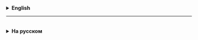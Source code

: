 <details>
  <summary style="cursor: pointer;"><b>English</b></summary>

# Lesson 8

Due to the cumbersome configuration of dependencies, configuring Spring for enterprise applications has become a tedious and error-prone task.

This is especially true for applications that use multiple third-party libraries.

Every time you create a new enterprise Java application based on Spring, you have to repeat the same routine steps:

1. Import the necessary Spring modules depending on the type of application (Spring MVC, Spring JDBC, Spring ORM, etc.).

2. Add the web container library (for web applications).

3. Import the necessary third-party libraries (e.g. Hibernate, Jackson), taking into account their compatibility with the Spring version.

4. Configure DAO components such as data sources and transaction management.

5. Configure web layer components such as resource manager and view resolver.

6. Define a class that will load all the necessary configurations.

Spring Boot aims to simplify this process by providing developers with convenient tools to automate the configuration and creation of Spring-based applications.

It offers convenient tools
- dependency management,
- automatic configuration
- built-in servlet containers,
  which significantly speeds up and simplifies the process of developing and deploying applications.

The simplicity of dependency management in Spring Boot is achieved through the use of special tools, such as starters and automatic dependency management.

1. **Starters**: Spring Boot comes with a large number of pre-configured sets of dependencies, called starters. Each starter is a specific set of libraries and tools needed to develop a certain type of application or solution. For example, there are starters for web applications, data access, testing, etc. The developer only needs to add the necessary starters to the configuration file (pom.xml for Maven or build.gradle for Gradle), and Spring Boot will automatically connect all the necessary dependencies.

2. **Automatic dependency management**: Spring Boot uses dependency management principles by default, which allows you to significantly reduce the amount of configuration code. For example, if you add a dependency on a database, Spring Boot will automatically detect and add to the project not only the libraries for working with the database, but also the configuration for establishing a connection to the database. This frees the developer from the need to explicitly specify each dependency and their configuration, reducing time and simplifying the development process.

Thus, thanks to starters and automatic dependency management, developers can focus on writing the business logic of the application, minimizing the time spent on routine dependency management tasks.

Automatic configuration in Spring Boot is a mechanism that allows an application to automatically configure itself based on the components and settings it contains, without the need for explicit configuration by the developer.

Here's how it works:

1. **Configuration conventions**: Spring Boot uses certain configuration conventions based on the structure of the project and the presence of certain components in it. For example, if you have classes annotated with `@Controller`, `@Service`, `@Repository`, or `@Component`, Spring Boot will automatically detect them and configure them accordingly.

2. **Automatic component scanning**: Spring Boot automatically scans your application packages for classes annotated with special annotations and automatically registers them as Spring beans. This eliminates the need to explicitly specify these beans in configuration files.

3. **Smart guessing**: Spring Boot can make smart guesses about how to configure components based on the information available. For example, if you add a database dependency, Spring Boot will automatically create and configure a `DataSource` for you using the settings specified in the configuration file.

4. **Built-in defaults**: Spring Boot comes with a set of default settings for various technologies and components. This means that in most cases you can start developing your application without having to explicitly specify the configuration, as Spring Boot will already provide reasonable defaults.

With automatic configuration, developers can focus on developing the business logic of the application without spending a lot of time manually setting up and configuring the Spring infrastructure.

The built-in application server or servlet container support in Spring Boot is the ability to use built-in application servers without the need for explicit configuration and installation.

The main aspects of the built-in application server support in Spring Boot are:

1. **Built-in servlet containers**: Spring Boot comes with all the

</details>

<hr>

<details style="padding-top: 18px">
  <summary style="cursor: pointer;"><b>На русском</b></summary>

# Lesson 8

Из-за громоздкой конфигурации зависимостей настройка Spring для корпоративных приложений стала утомительной и подверженной ошибкам задачей.
Особенно это относится к приложениям, использующим несколько сторонних библиотек.

При создании каждого нового корпоративного Java-приложения на базе Spring приходится повторять одни и те же рутинные шаги:

1. Импортировать необходимые Spring-модули в зависимости от типа приложения (Spring MVC, Spring JDBC, Spring ORM и т. д.).
2. Добавить библиотеку веб-контейнеров (для веб-приложений).
3. Импортировать необходимые сторонние библиотеки (например, Hibernate, Jackson), при этом учитывая их совместимость с версией Spring.
4. Конфигурировать компоненты DAO, такие как источники данных и управление транзакциями.
5. Конфигурировать компоненты веб-слоя, такие как диспетчер ресурсов и view resolver.
6. Определить класс, который загрузит все необходимые конфигурации.

Spring Boot призван упростить этот процесс, предоставляя разработчикам удобные инструменты для автоматизации настройки и создания приложений на базе Spring.
Он предлагает удобные средства
- управления зависимостями,
- автоматическую конфигурацию
- встроенные контейнеры сервлетов,
  что значительно ускоряет и упрощает процесс разработки и развертывания приложений.

Простота управления зависимостями в Spring Boot достигается за счёт использования специальных инструментов, таких как стартеры (starters) и автоматическое управление зависимостями.

1. **Стартеры (starters)**: Spring Boot поставляется с большим количеством предварительно сконфигурированных наборов зависимостей, называемых стартерами. Каждый стартер представляет собой определенный набор библиотек и инструментов, необходимых для разработки определенного типа приложения или решения. Например, есть стартеры для веб-приложений, доступа к данным, тестирования и т. д. Разработчику достаточно добавить нужные стартеры в файл конфигурации (pom.xml для Maven или build.gradle для Gradle), и Spring Boot автоматически подключит все необходимые зависимости.

2. **Автоматическое управление зависимостями**: Spring Boot использует принципы управления зависимостями по умолчанию, что позволяет значительно сократить объем конфигурационного кода. Например, если вы добавляете зависимость на базу данных, Spring Boot автоматически определит и добавит в проект не только библиотеки для работы с базой данных, но и конфигурацию для установки соединения с базой данных. Это освобождает разработчика от необходимости явно указывать каждую зависимость и их конфигурацию, сокращая время и упрощая процесс разработки.

Таким образом, благодаря стартерам и автоматическому управлению зависимостями, разработчики могут сосредоточиться на написании бизнес-логики приложения, минимизируя время, затрачиваемое на рутинные задачи по управлению зависимостями.

Автоматическая конфигурация в Spring Boot представляет собой механизм, который позволяет приложению автоматически настраивать себя на основе имеющихся в нем компонентов и настроек, без необходимости явного указания конфигурации разработчиком.

Вот как это работает:

1. **Соглашения по конфигурации**: Spring Boot использует определенные соглашения по конфигурации, основанные на структуре проекта и наличии в нем определенных компонентов. Например, если вы имеете классы, помеченные аннотациями `@Controller`, `@Service`, `@Repository` или `@Component`, Spring Boot автоматически обнаружит их и настроит соответствующим образом.

2. **Автоматическое сканирование компонентов**: Spring Boot автоматически сканирует пакеты вашего приложения в поисках классов, помеченных специальными аннотациями, и автоматически регистрирует их как компоненты Spring. Это позволяет избежать необходимости явно указывать эти компоненты в конфигурационных файлах.

3. **Умное предположение**: Spring Boot умеет делать умные предположения о том, как нужно настроить компоненты на основе имеющейся информации. Например, если вы добавляете зависимость на базу данных, Spring Boot автоматически создаст и настроит `DataSource` для вас, используя параметры, указанные в файле конфигурации.

4. **Встроенные настройки по умолчанию**: Spring Boot поставляется с набором настроек по умолчанию для различных технологий и компонентов. Это означает, что в большинстве случаев вы можете начать разработку приложения без необходимости явно указывать конфигурацию, так как Spring Boot уже предоставит разумные значения по умолчанию.

Благодаря автоматической конфигурации разработчики могут сосредоточиться на разработке бизнес-логики приложения, не тратя много времени на ручную настройку и конфигурирование инфраструктуры Spring.

Встроенная поддержка сервера приложений или контейнера сервлетов в Spring Boot представляет собой возможность использования встроенных серверов приложений без необходимости явного настройки и установки.

Основные аспекты встроенной поддержки сервера приложений в Spring Boot:

1. **Встроенные контейнеры сервлетов**: Spring Boot поставляется с предварительно сконфигурированными встроенными серверами приложений, такими как Tomcat, Jetty или Undertow. Это означает, что вам не нужно самостоятельно устанавливать или настраивать сервер приложений, Spring Boot автоматически обнаружит и сконфигурирует его в зависимости от выбранной зависимости.

2. **Простота использования**: Для запуска приложения на встроенном сервере приложений вам просто необходимо добавить соответствующую зависимость в файл конфигурации (pom.xml для Maven или build.gradle для Gradle). Spring Boot автоматически обнаружит эту зависимость и настроит встроенный сервер приложений для вас.

3. **Разработка и развертывание**: Использование встроенного сервера приложений делает процесс разработки и развертывания приложений проще и более гибким. Вам не нужно беспокоиться о настройке и управлении внешним сервером приложений, что сокращает время и усилия, необходимые для разработки и тестирования приложений.

4. **Поддержка различных серверов приложений**: Spring Boot поддерживает несколько встроенных серверов приложений, что позволяет выбирать подходящий сервер в зависимости от требований вашего приложения или личных предпочтений.

Таким образом, встроенная поддержка сервера приложений в Spring Boot упрощает разработку, тестирование и развертывание приложений, обеспечивая гибкость и удобство использования.


</details>
